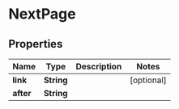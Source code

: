 

# NextPage


## Properties

| Name | Type | Description | Notes |
|------------ | ------------- | ------------- | -------------|
|**link** | **String** |  |  [optional] |
|**after** | **String** |  |  |



